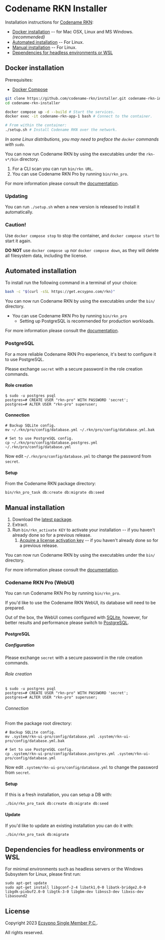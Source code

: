 # Codename RKN Installer

Installation instructions for [Codename RKN](https://ecsypno.com/pages/codename-rkn):

* [Docker installation](#docker-installation) -- for Mac OSX, Linux and MS Windows. _(recommended)_
* [Automated installation](#automated-installation) -- For Linux.
* [Manual installation](#manual-installation) -- For Linux.
* [Dependencies for headless environments or WSL](#dependencies-for-headless-environments-or-wsl)

## Docker installation

Prerequisites:
* [Docker Compose](https://docs.docker.com/compose/)

```bash
git clone https://github.com/codename-rkn/installer.git codename-rkn-installer
cd codename-rkn-installer

docker compose up -d --build # Start the services.
docker exec -it codename-rkn-app-1 bash # Connect to the container.

# From within the container:
./setup.sh # Install Codename RKN over the network.
```
_In some Linux distributions, you may need to preface the `docker` commands with `sudo`._

You can now run Codename RKN by using the executables under the `rkn-v*/bin` directory.

1. For a CLI scan you can run `bin/rkn URL`.
2. You can use Codename RKN Pro by running `bin/rkn_pro`.

For more information please consult the [documentation](https://documentation.ecsypno.com/rkn/).

### Updating

You can run `./setup.sh` when a new version is released to install it automatically.

### Caution!

Use `docker compose stop` to stop the container, and `docker compose start` to start it again.

**DO NOT** use `docker compose up` nor `docker compose down`, as they will delete all filesystem
data, including the license.

## Automated installation

To install run the following command in a terminal of your choice:

```bash
bash -c "$(curl -sSL https://get.ecsypno.com/rkn)"
```

You can now run Codename RKN by using the executables under the `bin/` directory.

* You can use Codename RKN Pro by running `bin/rkn_pro`
   * Setting up PostgreSQL is recommended for production workloads.

For more information please consult the [documentation](https://documentation.ecsypno.com/rkn/).

### PostgreSQL

For a more reliable Codename RKN Pro experience, it's best to configure it to use PostgreSQL.

Please exchange `secret` with a secure password in the role creation commands.

#### Role creation

```
$ sudo -u postgres psql
postgres=# CREATE USER "rkn-pro" WITH PASSWORD 'secret';
postgres=# ALTER USER "rkn-pro" superuser;
```

#### Connection

```
# Backup SQLite config.
mv ~/.rkn/pro/config/database.yml ~/.rkn/pro/config/database.yml.bak

# Set to use PostgreSQL config.
cp ~/.rkn/pro/config/database.postgres.yml ~/.rkn/pro/config/database.yml
```

Now edit `~/.rkn/pro/config/database.yml` to change the password from `secret`.

#### Setup

From the Codename RKN package directory:

    bin/rkn_pro_task db:create db:migrate db:seed

## Manual installation

1. Download the [latest package](https://github.com/codename-rkn/installer/releases).
2. Extract.
3. Run `bin/rkn_activate KEY` to activate your installation -- if you haven't already done so for a previous release.
   1. [Acquire a license activation key](https://ecsypno.com/)  -- if you haven't already done so for a previous release.

You can now run Codename RKN by using the executables under the `bin/` directory.

For more information please consult the [documentation](https://documentation.ecsypno.com/rkn/).

### Codename RKN Pro (WebUI)

You can run Codename RKN Pro by running `bin/rkn_pro`.

If you'd like to use the Codename RKN WebUI, its database will need to be prepared.

Out of the box, the WebUI comes configured with [SQLite](https://sqlite.org/index.html), however,
for better results and performance please switch to [PostgreSQL](https://www.postgresql.org/).

#### PostgreSQL

##### Configuration

Please exchange `secret` with a secure password in the role creation commands.

###### Role creation

```
$ sudo -u postgres psql
postgres=# CREATE USER "rkn-pro" WITH PASSWORD 'secret';
postgres=# ALTER USER "rkn-pro" superuser;
```

###### Connection

From the package root directory:

```
# Backup SQLite config.
mv .system/rkn-ui-pro/config/database.yml .system/rkn-ui-pro/config/database.yml.bak

# Set to use PostgreSQL config.
cp .system/rkn-ui-pro/config/database.postgres.yml .system/rkn-ui-pro/config/database.yml
```

Now edit `.system/rkn-ui-pro/config/database.yml` to change the password from `secret`.

#### Setup

If this is a fresh installation, you can setup a DB with:

    ./bin/rkn_pro_task db:create db:migrate db:seed

#### Update

If you'd like to update an existing installation you can do it with:

    ./bin/rkn_pro_task db:migrate

## Dependencies for headless environments or WSL

For minimal environments such as headless servers or the Windows Subsystem for Linux, please first run:

```
sudo apt-get update
sudo apt-get install libgconf-2-4 libatk1.0-0 libatk-bridge2.0-0 libgdk-pixbuf2.0-0 libgtk-3-0 libgbm-dev libnss3-dev libxss-dev libasound2
```

## License

Copyright 2023 [Ecsypno Single Member P.C.](https://ecsypno.com/).

All rights reserved.
